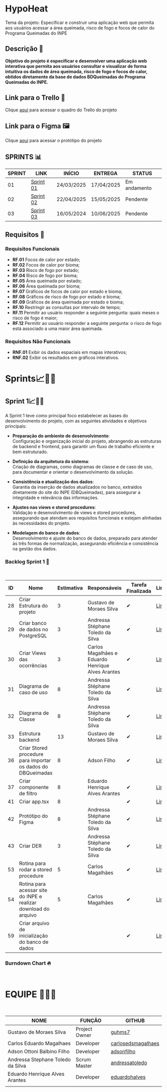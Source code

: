 # HypoHeat
Tema da projeto: Especificar e construir uma aplicação web que permita aos usuários acessar a área queimada, 
risco de fogo e focos de calor do Programa Queimadas do INPE 

## Descrição 📝

**Objetivo do projeto é especificar e desenvolver uma aplicação web interativa que permita aos usuários consultar e visualizar de forma intuitiva os dados de área queimada, risco de fogo e focos de calor, obtidos diretamente da base de dados BDQueimadas do Programa Queimadas do INPE.**

## Link para o Trello 📒

Clique [aqui](https://trello.com/invite/b/67b50de51e4b4f5c15bd32dd/ATTI9b7a19e1d1e239837b54b56c8c758ef20CB9B9E4/hypoheat) para acessar o quadro do Trello do projeto

## Link para o Figma 🖼️

Clique [aqui](https://www.figma.com/design/GD5tvYECJTti4SODi0g0xC/HypoHeat?node-id=0-1&t=8QAw5FUGv43DtDRS-1) para acessar o protótipo do projeto

## SPRINTS 📊

| SPRINT | LINK          | INÍCIO     | ENTREGA    | STATUS        |
| ------ | ------------- | ---------- | ---------- | ------------- |
| 01     | [Sprint 01]() | 24/03/2025 | 17/04/2025 |  Em andamento |
| 02     | [Sprint 02]() | 22/04/2025 | 15/05/2025 |  Pendente     |
| 03     | [Sprint 03]() | 16/05/2024 | 10/06/2025 |  Pendente     |

## Requisitos 📜

### Requisitos Funcionais

- **RF.01** Focos de calor por estado; 
- **RF.02** Focos de calor por bioma;
- **RF.03** Risco de fogo por estado;
- **RF.04** Risco de fogo por bioma; 
- **RF.05** Área queimada por estado;
- **RF.06** Área queimada por bioma; 
- **RF.07** Gráficos de focos de calor por estado e bioma; 
- **RF.08** Gráficos de risco de fogo por estado e bioma; 
- **RF.09** Gráficos de área queimada por estado e bioma;
- **RF.10** Restringir as consultas por intervalo de tempo; 
- **RF.11** Permitir ao usuário responder a seguinte pergunta: quais meses o risco de fogo é maior;  
- **RF.12**  Permitir ao usuário responder a seguinte pergunta: o risco de fogo está associado a uma maior área queimada. 

### Requisitos Não Funcionais

- **RNF.01** Exibir os dados espaciais em mapas interativos; 
- **RNF.02** Exibir os resultados em gráficos interativos. 

# Sprints📈🏃🏻

## Sprint 1📈🏃🏻
A Sprint 1 teve como principal foco estabelecer as bases do desenvolvimento do projeto, com as seguintes atividades e objetivos principais:

- **Preparação do ambiente de desenvolvimento**:  
  Configuração e organização inicial do projeto, abrangendo as estruturas de backend e frontend, para garantir um fluxo de trabalho eficiente e bem estruturado.  

- **Definição da arquitetura do sistema**:  
  Criação de diagramas, como diagramas de classe e de caso de uso, para documentar e orientar o desenvolvimento da solução.  

- **Consistência e atualização dos dados**:  
  Garantia da inserção de dados atualizados no banco, extraídos diretamente do site do INPE (DBQueimadas), para assegurar a integridade e relevância das informações.  

- **Ajustes nas views e stored procedures**:  
  Validação e desenvolvimento de views e stored procedures, assegurando que atendam aos requisitos funcionais e estejam alinhadas às necessidades do projeto.  

- **Modelagem do banco de dados**:  
  Desenvolvimento e ajuste do banco de dados, preparado para atender às três formas de normalização, assegurando eficiência e consistência na gestão dos dados.  

### Backlog Sprint 1 📃
<br>

| ID  | Nome                                                 | Estimativa | Responsáveis                                  | Tarefa Finalizada | Link                                                                 | Requisitos atendidos                       |
|-----|------------------------------------------------------|------------|-----------------------------------------------|-------------------|----------------------------------------------------------------------|-------------------------------------------|
| 28  | Criar Estrutura do projeto                          | 3          | Gustavo de Moraes Silva                       | ✔                 | [Link](https://trello.com/c/IvkPGfbM/28-criar-estrutura-do-projeto) |                                           |
| 29  | Criar banco de dados no PostgreSQL                  | 3          | Andressa Stéphane Toledo da Silva             | ✔                 | [Link](https://trello.com/c/gD7hoYMQ/29-criar-banco-de-dados-no-postgree) |                                           |
| 30  | Criar Views das ocorrências                         | 3          | Carlos Magalhães e Eduardo Henrique Alves Arantes | ✔                 | [Link](https://trello.com/c/7SGbxWtc/30-criar-views-das-ocorrencias) | BDR.01, BDR.02, MC.03                     |
| 31  | Diagrama de caso de uso                             | 8          | Andressa Stéphane Toledo da Silva             | ✔                 | [Link](https://trello.com/c/9cnVNH75/31-diagrama-de-caso-de-uso)    |                                           |
| 32  | Diagrama de Classe                                  | 8          | Andressa Stéphane Toledo da Silva             | ✔                 | [Link](https://trello.com/c/6lFmqUH8/32-diagrama-de-classe)         | TP.01, TP.02, ED.01                       |
| 33  | Estrutura backend                                   | 13         | Gustavo de Moraes Silva                       | ✔                 | [Link](https://trello.com/c/bwpfptVc/33-estrutura-backend)          |                                           |
| 36  | Criar Stored procedure para importar os dados do DBQueimadas | 8 | Adson Filho                                   | ✔                 | [Link](https://trello.com/c/PNab7u8o/36-criar-stored-procedure-para-importar-os-dados-do-dbqueimadas) |        BDR.03                                   |
| 37  | Criar componente de filtro                          | 8          | Eduardo Henrique Alves Arantes                | ✔                 | [Link](https://trello.com/c/7JXmcaEy/37-criar-componente-de-filtro) | RF.10                                     |
| 41  | Criar app.tsx                                       | 8          |                                               | ✔                 | [Link](https://trello.com/c/AYtO8uQe/41-criar-apptsx)               |                                           |
| 42  | Protótipo do Figma                                  | 8          | Andressa Stéphane Toledo da Silva             | ✔                 | [Link](https://trello.com/c/8nX8z9Fk/42-prototipo-do-figma)         |                                           |
| 43  | Criar DER                                           | 3          | Andressa Stéphane Toledo da Silva             | ✔                 | [Link](https://trello.com/c/cyS68Qbn/43-criar-der)                 |                                           |
| 53  | Rotina para rodar a stored procedure                | 5          | Carlos Magalhães                              | ✔                 | [Link](https://trello.com/c/dGtnWzFy/53-rotina-para-rodar-a-stored-procedure) |                                           |
| 54  | Rotina para acessar site do INPE e realizar download do arquivo | 5 | Carlos Magalhães                              | ✔                 | [Link](https://trello.com/c/luzmg0GV/54-rotina-para-acessar-site-do-inpe-e-realizar-download-do-arquivo) |                                           |
| 59  | Criar arquivo de inicialização do banco de dados    |            |                                               | ✔                 | [Link](https://trello.com/c/eUqmJaN9/59-criar-arquivo-de-inicializacao-do-banco-de-dados) |                                           |


### Burndown Chart 🔥
<p align="center">
  
</p>
<br>

# EQUIPE 👨🏻‍💻

<br>

| NOME                              | FUNÇÃO        | GITHUB                                                    |
| --------------------------------- | ------------- | --------------------------------------------------------- |
| Gustavo de Moraes Silva           | Project Owner  | [guhms7](https://github.com/guhms7)                       |
| Carlos Eduardo Magalhaes         | Developer | [carlosedsmagalhaes](https://github.com/carlosedsmagalhaes) |
| Adson Ottoni Balbino Filho        | Developer     | [adsonfilho](https://github.com/adsonfilho)               |
| Andressa Stephane Toledo da Silva | Scrum Master     | [andressatoledo](https://github.com/andressatoledo)       |
| Eduardo Henrique Alves Arantes    | Developer     | [eduardohalves](https://github.com/eduardohalves)         |
|                                   |               |

